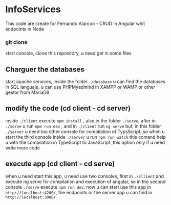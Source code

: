  # InfoServices
 This code are create for Fernando Alarcon - CRUD in Angular whit endpoints in Node 
 
 ### git clone
 
 start console, clone this repository, u need get in some files
 
 ## Charguer the databases
 start apache services, inside the folder `./database` u can find the databases in SQL languaje, u can use PHPMyadmind in XAMPP or WAMP or other gestor from MariaDB 
 
 ## modify the code (cd client - cd server)
inside `./client` execute `npm install` , also in the folder `./serve`, after in `./serve` u run `npm run dev` , and in `./client` run `ng serve` but, in this folder `./server` u need too other console for compilation of TypsScript, so when u start the third console inside `./server` u run `npm run watch` this comand help u with the compilation in TypeScript to JavaScript ,this option only if u need write more code
 
 ## execute app (cd client - cd serve)
 when u need start this app, u need use two consoles, first in `./cllient` and execute ng serve for compilation and execution of angular, so in the second console `./serve` execute `npm run dev`, now u can start use this app in `http://localhost:4200/`, the endpoints or the server app u can find in `http://localhost:3000/`
 
